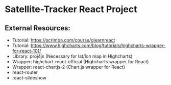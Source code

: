 # Satellite-Tracker React Project

## External Resources:

- Tutorial: https://scrimba.com/course/glearnreact
- Tutorial: https://www.highcharts.com/blog/tutorials/highcharts-wrapper-for-react-101/
- Library: proj4js (Necessary for lat/lon map in Highcharts)
- Wrapper: highchart-react-official (Highcharts wrapper for React)
- Wrapper: react-chartjs-2 (Chart.js wrapper for React)
- react-router
- react-slideshow
